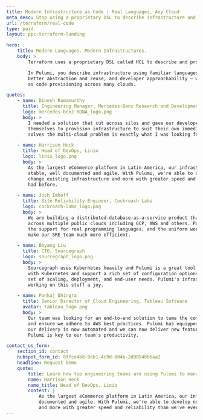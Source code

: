 ```yaml
---
title: Modern Infrastructure as Code | Real Languages, Any Cloud
meta_desc: Stop using a proprietary DSL to describe infrastructure and start describing infrastructure using real programming languages and familiar tools.
url: /terraform/real-code
type: paid
layout: ppc-terraform-landing

hero:
    title: Modern Languages. Modern Infrastructures.
    body: >
        Terraform uses a proprietary DSL called HCL to describe and provision infrastructure resources.

        In Pulumi, you describe infrastructure using familiar languages and tools, providing productivity gains,
        better abstraction and reuse, and developer approachability — while still supporting robust infrastructure
        as code provisioning across many clouds.

quotes:
    - name: Dinesh Ramamurthy
      title: Engineering Manager, Mercedes-Benz Research and Development North America
      logo: mercedes-benz-RDNA_logo.png
      body: >
        I needed a solution that cut across silos and gave our developers a tool they could use
        themselves to provision infrastructure to suit their own immediate needs. The way Pulumi
        solves the multi-cloud problem is exactly what I was looking for.

    - name: Harrison Heck
      title: Head of DevOps, Linio
      logo: linio_logo.png
      body: >
        As the largest eCommerce platform in Latin America, our infrastructure has to be highly
        stable, well documented and agile. With Pulumi, we're able to develop new infrastructure,
        change existing infrastructure and more with greater speed and reliability than we've ever
        had before.

    - name: Josh Imhoff
      title: Site Reliability Engineer, Cockroach Labs
      logo: cockroach-labs_logo.png
      body: >
        We are building a distributed-database-as-a-service product that runs on Kubernetes clusters
        across multiple public clouds including GCP, AWS and others. Pulumi's declarative model,
        the support for real programming languages, and the uniform workflow on any cloud
        make our SRE team much more efficient.

    - name: Beyang Liu
      title: CTO, Sourcegraph
      logo: sourcegraph_logo.png
      body: >
        Sourcegraph uses Kubernetes heavily and Pulumi is a great tool that lets us work efficiently
        with Kubernetes and support a rich set of configuration options for our customers' diverse
        set of scaling, deployment, and end-user needs. Pulumi's infrastructure as code model makes
        working on this stuff a joy.

    - name: Pankaj Dhingra
      title: Senior Director of Cloud Engineering, Tableau Software
      avatar: tableau_logo.png
      body: >
        Our team was looking for an end-to-end solution to tame the complexity of Kubernetes on AWS
        and ensure we adhere to AWS best practices. Pulumi has equipped our team to scale far better:
        our delivery is now automated and we can now deliver new features with much faster turn-around.
        Pulumi is key to our team's productivity.

contact_us_form:
    section_id: contact
    hubspot_form_id: 8ffce4b8-9eb1-4c9d-804b-2d9054806aa2
    headline: Request Demo
    quote:
        title: Learn how top engineering teams are using Pulumi to manage and provision infrastructure in any cloud.
        name: Harrison Heck
        name_title: Head of DevOps, Linio
        content: |
            As the largest eCommerce platform in Latin America, our infrastructure has to be highly stable, well
            documented and agile. With Pulumi, we're able to develop new infrastructure, change existing infrastructure
            and more with greater speed and reliability than we've ever had before.
---
```

